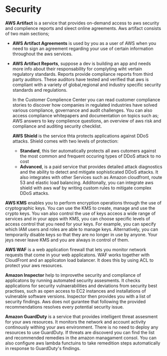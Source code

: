 # Security

__AWS Artifact__ is a service that provides on-demand access to aws security and
complience reports and sleect online agreements. Aws artifact consists of two
main sections;
- __AWS Artifact Agreements__ is used by you as a user of AWS when you need to
  sign an agreement regarding your use of certain information throughout the aws
  services.
- __AWS Artifact Reports__, suppose a dev is building an app and needs more info
  about their responsability for complyting wiht vertain regulatory standards.
  Reports provide compliance reports from third party auditors. These auditors
  have tested and verified that aws is compliant with a variety of
  global,regional and industry specific security standards and regulations.
  
  In the Customer Complience Center you can read customer compliance stories to
  discover how companies in regulated industries have solved various compliance,
  governance and audit challenges. You can also access compliance whitepapers
  and documentation on topics such as; AWS answers to key complience questions,
  an overview of aws risk and compliance and auditing security checklist.
  
  __AWS Shield__ is the service thta protects applications against DDoS attacks.
  Shield comes with two levels of protection:
  - __Standard__, this tier automatically protects all aws cutomers against the
    most common and frequent occuring types of DDoS attack to no cost
  - __Advanced__, is a paid service that provides detailed attack diagnostics
    and the ability to detect and mitigate sophisticated DDoS attacks. It also
    integrates with other Services such as Amazon cloudfront, route 53 and
    elastic load balancing. Additonally, you can integrate aws shield with aws
    waf by writing custom rules to mitigate complex DDoS attacks.
    
__AWS KMS__ enables you to perform encryption operations through the use of
cryptographic keys. You can use the KMS to create, manage and use the crypto
keys. You van also control the use of keys acceos a wide range of services and
in your apps with KMS, you can choose specific levels of access control that you
need for your keys. For example, you can specify which IAM users and roles are
able to manage keys. Alternatively, you can temporarily disable keys so that
they are no longer in use by anyone. Your jeys never leave KMS and you are
always in control of them.

__AWS WAF__ is a web application firewall that lets you monitor network requests
that come in your web applicatons. WAF works together with CloudFront and an
applicaton load balancer. It does this by using ACL to protect your aws
resources.

__Amazon Inspector__ help to improvethe security and compliance of applicatons
by running automated security assesments. It checks applications for security
vulnaerabilities and deviations from security best practises, such as open
access to EC2 instances and installations of vulnerable software versions.
Inspector then provides you with a list of security findings. Aws does not
gurantee that following the provided recommendations resolves every potential
security issue.

__Amazon GuardDuty__ is a service that provides intelligent threat assesment for
your aws resources. It monitors the network and account activity continously
withing your aws environment. There is no need to deploy any resources to use
GuardDuty. If threats are discoverd you can find the list and recommended
remedies in the amazon managament consol. You can also configure aws lambda
functuins to take remedition steps automatically in response to GuardDuty's
findings. 
